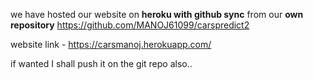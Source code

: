 we have hosted our website on **heroku with github sync** from our **own repository** https://github.com/MANOJ61099/carspredict2

website link - https://carsmanoj.herokuapp.com/

if wanted I shall push it on the git repo also..
